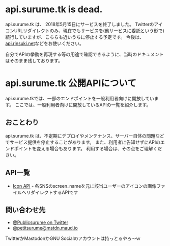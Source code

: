 # api.surume.tk is dead.

api.surume.tk は、 2018年5月15日にサービスを終了しました。
TwitterのアイコンURLリダイレクトのみ、現在でもサービスを(他サービスに委託という形で)続行していますが、こちらも近いうちに停止する予定です。
今後は、[api.rinsuki.net](https://api.rinsuki.net/docs/)などをお使いください。

自分でAPIの挙動を再現する等の用途で確認できるように、当時のドキュメントはそのまま残しております。


# api.surume.tk 公開APIについて
api.surume.tkでは、一部のエンドポイントを一般利用者向けに開放しています。
ここでは、一般利用者向けに開放しているAPIの一覧を紹介します。

## おことわり
api.surume.tk は、不定期にデプロイやメンテナンス、サーバー自体の問題などでサービス提供を停止することがあります。
また、利用者に告知せずにAPIのエンドポイントを変える場合もあります。
利用する場合は、その点をご理解ください。

## API一覧

- [Icon API](icon-api.md) - 各SNSのscreen_nameを元に該当ユーザーのアイコンの画像ファイルへリダイレクトするAPIです

## 問い合わせ先

- [@Publicsurume on Twitter](https://twitter.com/publicsurume)
- [@petitsurume@mstdn.maud.io](https://mstdn.maud.io/@petitsurume)

TwitterかMastodonかGNU Socialのアカウントは持っとるやろ〜ｗ
